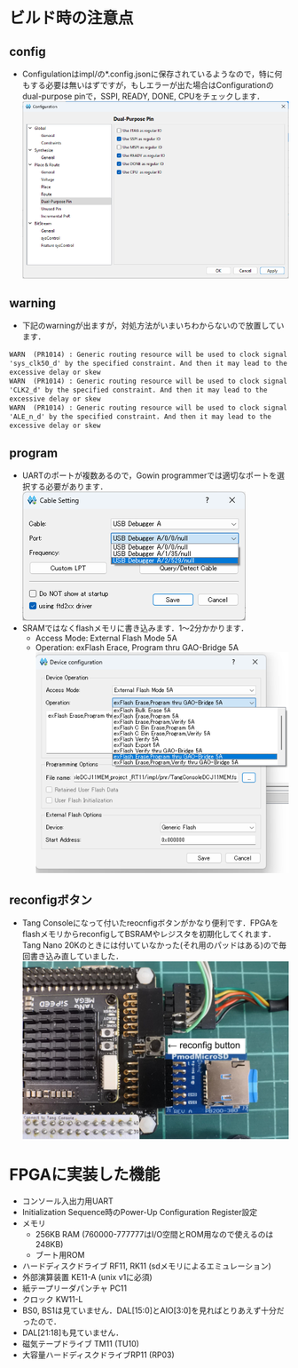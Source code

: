 # ビルド時の注意点
## config
- Configulationはimpl/の*.config.jsonに保存されているようなので，特に何もする必要は無いはずですが，もしエラーが出た場合はConfigurationのdual-purpose pinで，SSPI, READY, DONE, CPUをチェックします．
![](../images/DualPurposePins.png)

## warning
- 下記のwarningが出ますが，対処方法がいまいちわからないので放置しています．
```
WARN  (PR1014) : Generic routing resource will be used to clock signal 'sys_clk50_d' by the specified constraint. And then it may lead to the excessive delay or skew
WARN  (PR1014) : Generic routing resource will be used to clock signal 'CLK2_d' by the specified constraint. And then it may lead to the excessive delay or skew
WARN  (PR1014) : Generic routing resource will be used to clock signal 'ALE_n_d' by the specified constraint. And then it may lead to the excessive delay or skew
```

## program
- UARTのポートが複数あるので，Gowin programmerでは適切なポートを選択する必要があります．
![](../images/FPGA-programport.png)
- SRAMではなくflashメモリに書き込みます．1〜2分かかります．
  - Access Mode: External Flash Mode 5A
  - Operation: exFlash Erace, Program thru GAO-Bridge 5A
![](../images/FPGA-flash.png)

## reconfigボタン
- Tang Consoleになって付いたreocnfigボタンがかなり便利です．FPGAをflashメモリからreconfigしてBSRAMやレジスタを初期化してくれます．Tang Nano 20Kのときには付いていなかった(それ用のパッドはある)ので毎回書き込み直していました．
![](../images/FPGA-reconfig.jpg)

# FPGAに実装した機能
- コンソール入出力用UART
- Initialization Sequence時のPower-Up Configuration Register設定
- メモリ
  - 256KB RAM (760000-777777はI/O空間とROM用なので使えるのは248KB)
  - ブート用ROM
- ハードディスクドライブ RF11, RK11 (sdメモリによるエミュレーション)
- 外部演算装置 KE11-A (unix v1に必須)
- 紙テープリーダパンチャ PC11
- クロック KW11-L
- BS0, BS1は見ていません．DAL[15:0]とAIO[3:0]を見ればとりあえず十分だったので．
- DAL[21:18]も見ていません．
- 磁気テープドライブ TM11 (TU10)
- 大容量ハードディスクドライブRP11 (RP03)
